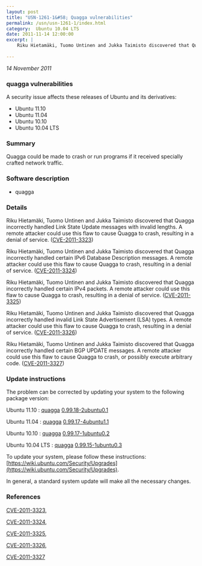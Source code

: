 ```yaml
---
layout: post
title: "USN-1261-1&#58; Quagga vulnerabilities"
permalink: /usn/usn-1261-1/index.html
category:  Ubuntu 10.04 LTS
date: 2011-11-14 12:00:00
excerpt: |
    Riku Hietamäki, Tuomo Untinen and Jukka Taimisto discovered that Quagga incorrectly handled Link State Update messages with invalid lengths. A remote attacker could use this flaw to cause Quagga to crash, resulting in a denial of service. ([CVE-2011-3323](http://people.ubuntu.com/~ubuntu-security/cve/CVE-2011-3323))
    
--- 
```

 
 

*14 November 2011*

### quagga vulnerabilities

A security issue affects these releases of Ubuntu and its derivatives:

* Ubuntu 11.10
* Ubuntu 11.04
* Ubuntu 10.10
* Ubuntu 10.04 LTS

### Summary

Quagga could be made to crash or run programs if it received specially crafted network traffic.

### Software description

* quagga 

### Details

Riku Hietamäki, Tuomo Untinen and Jukka Taimisto discovered that Quagga incorrectly handled Link State Update messages with invalid lengths. A remote attacker could use this flaw to cause Quagga to crash, resulting in a denial of service. ([CVE-2011-3323](http://people.ubuntu.com/~ubuntu-security/cve/CVE-2011-3323))

Riku Hietamäki, Tuomo Untinen and Jukka Taimisto discovered that Quagga incorrectly handled certain IPv6 Database Description messages. A remote attacker could use this flaw to cause Quagga to crash, resulting in a denial of service. ([CVE-2011-3324](http://people.ubuntu.com/~ubuntu-security/cve/CVE-2011-3324))

Riku Hietamäki, Tuomo Untinen and Jukka Taimisto discovered that Quagga incorrectly handled certain IPv4 packets. A remote attacker could use this flaw to cause Quagga to crash, resulting in a denial of service. ([CVE-2011-3325](http://people.ubuntu.com/~ubuntu-security/cve/CVE-2011-3325))

Riku Hietamäki, Tuomo Untinen and Jukka Taimisto discovered that Quagga incorrectly handled invalid Link State Advertisement (LSA) types. A remote attacker could use this flaw to cause Quagga to crash, resulting in a denial of service. ([CVE-2011-3326](http://people.ubuntu.com/~ubuntu-security/cve/CVE-2011-3326))

Riku Hietamäki, Tuomo Untinen and Jukka Taimisto discovered that Quagga incorrectly handled certain BGP UPDATE messages. A remote attacker could use this flaw to cause Quagga to crash, or possibly execute arbitrary code. ([CVE-2011-3327](http://people.ubuntu.com/~ubuntu-security/cve/CVE-2011-3327)) 

### Update instructions

The problem can be corrected by updating your system to the following package version:

Ubuntu 11.10
 : [quagga](https://launchpad.net/ubuntu/+source/quagga) <span> [0.99.18-2ubuntu0.1](https://launchpad.net/ubuntu/+source/quagga/0.99.18-2ubuntu0.1) </span> 

Ubuntu 11.04
 : [quagga](https://launchpad.net/ubuntu/+source/quagga) <span> [0.99.17-4ubuntu1.1](https://launchpad.net/ubuntu/+source/quagga/0.99.17-4ubuntu1.1) </span> 

Ubuntu 10.10
 : [quagga](https://launchpad.net/ubuntu/+source/quagga) <span> [0.99.17-1ubuntu0.2](https://launchpad.net/ubuntu/+source/quagga/0.99.17-1ubuntu0.2) </span> 

Ubuntu 10.04 LTS
 : [quagga](https://launchpad.net/ubuntu/+source/quagga) <span> [0.99.15-1ubuntu0.3](https://launchpad.net/ubuntu/+source/quagga/0.99.15-1ubuntu0.3) </span> 

To update your system, please follow these instructions: [https://wiki.ubuntu.com/Security/Upgrades](https://wiki.ubuntu.com/Security/Upgrades).

In general, a standard system update will make all the necessary changes. 

### References

 
 [CVE-2011-3323](http://people.ubuntu.com/~ubuntu-security/cve/CVE-2011-3323), 

 [CVE-2011-3324](http://people.ubuntu.com/~ubuntu-security/cve/CVE-2011-3324), 

 [CVE-2011-3325](http://people.ubuntu.com/~ubuntu-security/cve/CVE-2011-3325), 

 [CVE-2011-3326](http://people.ubuntu.com/~ubuntu-security/cve/CVE-2011-3326), 

 [CVE-2011-3327](http://people.ubuntu.com/~ubuntu-security/cve/CVE-2011-3327)
 

